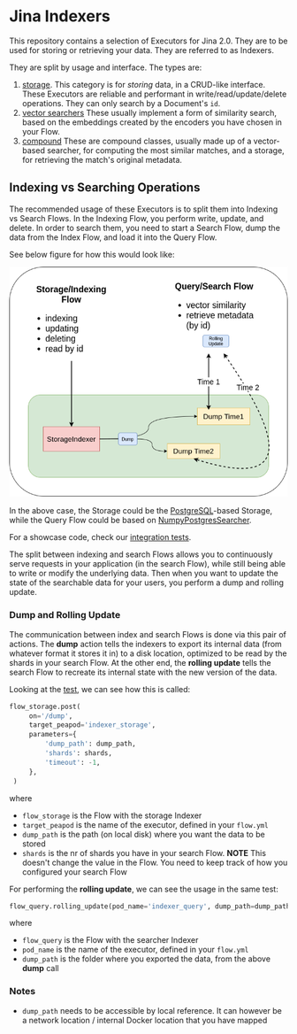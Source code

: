 # Jina Indexers

This repository contains a selection of Executors for Jina 2.0.
They are to be used for storing or retrieving your data.
They are referred to as Indexers.

They are split by usage and interface. The types are:

1. [storage](jinahub/storage). This category is for *storing* data, in a CRUD-like interface. These Executors are reliable and performant in write/read/update/delete operations. They can only search by a Document's `id`.
1. [vector searchers](jinahub/searcher/) These usually implement a form of similarity search, based on the embeddings created by the encoders you have chosen in your Flow.
1. [compound](jinahub/searcher/compound) These are compound classes, usually made up of a vector-based searcher, for computing the most similar matches, and a storage, for retrieving the match's original metadata.

## Indexing vs Searching Operations

The recommended usage of these Executors is to split them into Indexing vs Search Flows.
In the Indexing Flow, you perform write, update, and delete. 
In order to search them, you need to start a Search Flow, dump the data from the Index Flow, and load it into the Query Flow.

See below figure for how this would look like:

![](./.github/img/replicas.png)

In the above case, the Storage could be the [PostgreSQL](jinahub/storage/PostgreSQLStorage)-based Storage, while the Query Flow could be based on [NumpyPostgresSearcher](jinahub/searcher/compound/NumpyPostgresSearcher).

For a showcase code, check our [integration tests](tests/integration/psql_dump_reload).

The split between indexing and search Flows allows you to continuously serve requests in your application (in the search Flow), while still being able to write or modify the underlying data. Then when you want to update the state of the searchable data for your users, you perform a dump and rolling update.

### Dump and Rolling Update

The communication between index and search Flows is done via this pair of actions.
The **dump** action tells the indexers to export its internal data (from whatever format it stores it in) to a disk location, optimized to be read by the shards in your search Flow.
At the other end, the **rolling update** tells the search Flow to recreate its internal state with the new version of the data.

Looking at the [test](tests/integration/psql_dump_reload/test_dump_psql.py), we can see how this is called:

```python
flow_storage.post(
     on='/dump',
     target_peapod='indexer_storage',
     parameters={
         'dump_path': dump_path,
         'shards': shards,
         'timeout': -1,
     },
 )
```

where

- `flow_storage` is the Flow with the storage Indexer
- `target_peapod` is the name of the executor, defined in your `flow.yml`
- `dump_path` is the path (on local disk) where you want the data to be stored
- `shards` is the nr of shards you have in your search Flow. **NOTE** This doesn't change the value in the Flow. You need to keep track of how you configured your search Flow

For performing the **rolling update**, we can see the usage in the same test:

```python
flow_query.rolling_update(pod_name='indexer_query', dump_path=dump_path)
```

where

- `flow_query` is the Flow with the searcher Indexer
- `pod_name` is the name of the executor, defined in your `flow.yml`
- `dump_path` is the folder where you exported the data, from the above **dump** call

### Notes

- `dump_path` needs to be accessible by local reference. It can however be a network location / internal Docker location that you have mapped 
